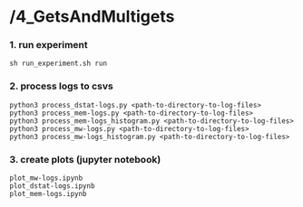 # /4_GetsAndMultigets

### 1. run experiment
```
sh run_experiment.sh run
```

### 2. process logs to csvs
```
python3 process_dstat-logs.py <path-to-directory-to-log-files>
python3 process_mem-logs.py <path-to-directory-to-log-files>
python3 process_mem-logs_histogram.py <path-to-directory-to-log-files>
python3 process_mw-logs.py <path-to-directory-to-log-files>
python3 process_mw-logs_histogram.py <path-to-directory-to-log-files>
```

### 3. create plots (jupyter notebook)
```
plot_mw-logs.ipynb
plot_dstat-logs.ipynb
plot_mem-logs.ipynb
```